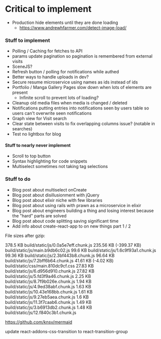 # Critical to implement
* Production hide elements until they are done loading
    * https://www.andrewhfarmer.com/detect-image-load/

### Stuff to implement
* Polling / Caching for fetches to API
* params update pagination so pagination is remembered from external visits
* SceneJS?
* Refresh button / polling for notifications while authed
* Better ways to handle uploads in dev?
* Secure resume microservice using names as ids instead of ids
* Portfolio / Manga Gallery Pages slow down when lots of elements are present
    * Infinite scroll to prevent lots of loading?
* Cleanup old media files when media is changed / deleted
* Notifications putting entries into notifications seen by users table so users can't overwrite seen notifications
* Graph view for Visit search
* Clear state between visits to fix overlapping columns issue? (notable in searches)
* Test no lightbox for blog

#### Stuff to nearly never implement
* Scroll to top button
* Syntax highlighting for code snippets
* Multiselect sometimes not taking tag selections

### Stuff to do
* Blog post about multiselect onCreate
* Blog post about disillusionment with jQuery
* Blog post about elixir niche with few libraries
* Blog post about using rails with prawn as a microservice in elixir
* Blog post about engineers building a thing and losing interest because the "hard" parts are solved
* Blog post about code splitting saving significant time
* Add info about create-react-app to on new things part 1 / 2

File sizes after gzip:

  378.5 KB                build/static/js/0.0a5e7eff.chunk.js
  235.56 KB (-399.37 KB)  build/static/js/main.b9db6c02.js
  99.6 KB                 build/static/js/1.6c9f93a1.chunk.js
  99.36 KB                build/static/js/2.3bf443b8.chunk.js
  96.64 KB                build/static/js/7.2bff6b64.chunk.js
  41.61 KB (-4.02 KB)     build/static/css/main.810dc9cf.css
  27.83 KB                build/static/js/6.d956d910.chunk.js
  27.82 KB                build/static/js/5.fd3f9a46.chunk.js
  2.25 KB                 build/static/js/8.7f9b026e.chunk.js
  1.94 KB                 build/static/js/4.9ed38abf.chunk.js
  1.63 KB                 build/static/js/10.43e168bb.chunk.js
  1.61 KB                 build/static/js/9.27eb5aea.chunk.js
  1.6 KB                  build/static/js/11.3f7caab6.chunk.js
  1.49 KB                 build/static/js/3.b6913db2.chunk.js
  1.48 KB                 build/static/js/12.f840c3b1.chunk.js

https://github.com/knsv/mermaid

update react-addons-css-transition to react-transition-group

